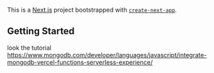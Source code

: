 This is a [Next.js](https://nextjs.org/) project bootstrapped with [`create-next-app`](https://github.com/vercel/next.js/tree/canary/packages/create-next-app).

## Getting Started

look the tutorial https://www.mongodb.com/developer/languages/javascript/integrate-mongodb-vercel-functions-serverless-experience/